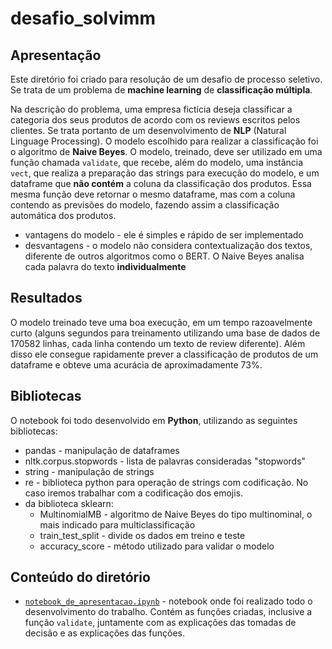 # desafio_solvimm

## Apresentação

Este diretório foi criado para resolução de um desafio de processo seletivo. Se trata de um problema de **machine learning** de **classificação múltipla**.

Na descrição do problema, uma empresa fictícia deseja classificar a categoria dos seus produtos de acordo com os reviews escritos pelos clientes. Se trata portanto de um desenvolvimento de **NLP** (Natural Linguage Processing). O modelo escolhido para realizar a classificação foi o algoritmo de **Naive Beyes**. O modelo, treinado, deve ser utilizado em uma função chamada `validate`, que recebe, além do modelo, uma instância `vect`, que realiza a preparação das strings para execução do modelo, e um dataframe que **não contém** a coluna da classificação dos produtos. Essa mesma função deve retornar o mesmo dataframe, mas com a coluna contendo as previsões do modelo, fazendo assim a classificação automática dos produtos.

+ vantagens do modelo - ele é simples e rápido de ser implementado
+ desvantagens - o modelo não considera contextualização dos textos, diferente de outros algoritmos como o BERT. O Naive Beyes analisa cada palavra do texto **individualmente**

## Resultados

O modelo treinado teve uma boa execução, em um tempo razoavelmente curto (alguns segundos para treinamento utilizando uma base de dados de 170582 linhas, cada linha contendo um texto de review diferente). Além disso ele consegue rapidamente prever a classificação de produtos de um dataframe e obteve uma acurácia de aproximadamente 73%.

## Bibliotecas

O notebook foi todo desenvolvido em **Python**, utilizando as seguintes bibliotecas:

- pandas - manipulação de dataframes
- nltk.corpus.stopwords - lista de palavras consideradas "stopwords"
- string - manipulação de strings
- re - biblioteca python para operação de strings com codificação. No caso iremos trabalhar com a codificação dos emojis.
- da biblioteca sklearn:
    - MultinomialMB - algoritmo de Naive Beyes do tipo multinominal, o mais indicado para multiclassificação
    - train_test_split - divide os dados em treino e teste
    - accuracy_score - método utilizado para validar o modelo

## Conteúdo do diretório

- [`notebook_de_apresentacao.ipynb`]() - notebook onde foi realizado todo o desenvolvimento do trabalho. Contém as funções criadas, inclusive a função `validate`, juntamente com as explicações das tomadas de decisão e as explicações das funções.
